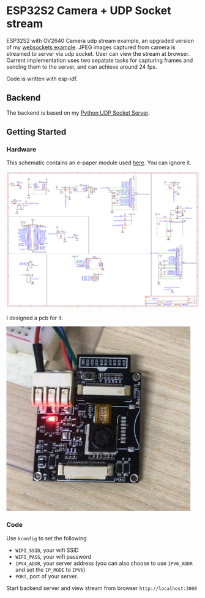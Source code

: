 # ESP32S2 Camera + UDP Socket stream

ESP32S2 with OV2640 Camera udp stream example, an upgraded version of my [websockets example](https://github.com/wms2537/esp32s2-camera). JPEG images captured from camera is streamed to server via udp socket. User can view the stream at browser. Current implementation uses two sepatate tasks for capturing frames and sending them to the server, and can achieve around 24 fps.

Code is written with esp-idf.

## Backend
The backend is based on my [Python UDP Socket Server](https://github.com/wms2537/python-udp-mjpeg-server).

## Getting Started
### Hardware
This schematic contains an e-paper module used [here](https://github.com/wms2537/esp32s2-epaper-qr). You can ignore it. 

![Schematic](/images/Schematic_ESP32S2CAM.png)

I designed a pcb for it.

![PCB](images/pcb.jpeg)

### Code
Use `kconfig` to set the following
- `WIFI_SSID`, your wifi SSID
- `WIFI_PASS`, your wifi password
- `IPV4_ADDR`, your server address (you can also choose to use `IPV6_ADDR` and set the `IP_MODE` to `IPV6`)
- `PORT`, port of your server.

Start backend server and view stream from browser `http://localhost:3000`